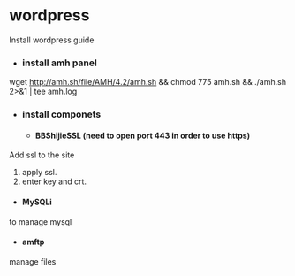 # wordpress
Install wordpress guide

- ### install amh panel
wget http://amh.sh/file/AMH/4.2/amh.sh && chmod 775 amh.sh && ./amh.sh 2>&1 | tee amh.log

- ### install componets
  - #### BBShijieSSL (need to open port 443 in order to use https)
Add ssl to the site
1. apply ssl.
2. enter key and crt.

  - #### MySQLi
to manage mysql

  - #### amftp
manage files
